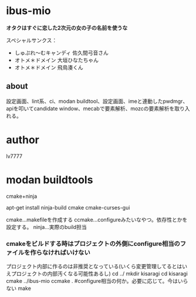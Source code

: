 # ibus-mio

**オタクはすぐに恋した2次元の女の子の名前を使うな**

スペシャルサンクス：
* しゅぷれ〜むキャンディ 佐久間弓音さん
* オトメ＊ドメイン       大垣ひなたちゃん
* オトメ＊ドメイン       飛鳥湊くん

## about

設定画面、lint系、ci、modan buildtool、設定画面、imeと連動したpwdmgr、apiを叩いてcandidate window、mecabで要素解析、mozcの要素解析を取り入れる。

# author

lv7777

# modan buildtools
cmake+ninja

apt-get install ninja-build cmake cmake-curses-gui

cmake...makefileを作成する
ccmake...configureみたいなやつ。依存性とかを設定する。
ninja...実際のbuild担当

### cmakeをビルドする時はプロジェクトの外側にconfigure相当のファイルを作らなければいけない
プロジェクト内部に作るのは非推奨となっている(いくら変更管理してるとはいえプロジェクトの内部汚くなる可能性あるし)
cd ../
mkdir kisaragi
cd kisaragi
cmake ../ibus-mio
ccmake . #configure相当の何か。必要に応じて。今はいらない
make
